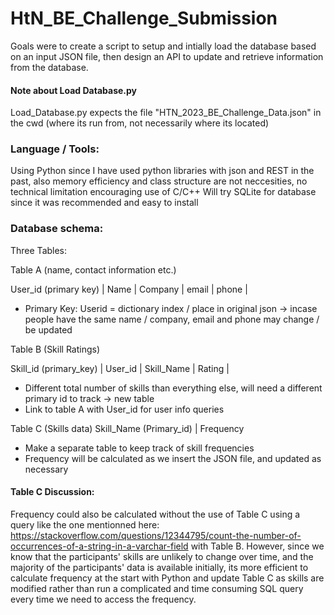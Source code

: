 # HtN_BE_Challenge_Submission

Goals were to create a script to setup and intially load the database based on an input JSON file, then design an API to update and retrieve information from the database.

#### Note about Load Database.py 
Load_Database.py expects the file "HTN_2023_BE_Challenge_Data.json" in the cwd (where its run from, not necessarily where its located)

### Language / Tools:
Using Python since I have used python libraries with json and REST in the past, also memory efficiency and class structure are not neccesities, no technical limitation encouraging use of C/C++
Will try SQLite for database since it was recommended and easy to install

### Database schema:
Three Tables:

Table A (name, contact information etc.)

User_id	(primary key) | Name | Company | email | phone |

- Primary Key: Userid = dictionary index / place in original json -> incase people have the same name / company, email and phone may change / be updated

Table B (Skill Ratings)

Skill_id (primary_key) | User_id | Skill_Name | Rating |

- Different total number of skills than everything else, will need a different primary id to track -> new table
- Link to table A with User_id for user info queries

Table C (Skills data)
Skill_Name (Primary_id)	| Frequency

- Make a separate table to keep track of skill frequencies
- Frequency will be calculated as we insert the JSON file, and updated as necessary

#### Table C Discussion:
Frequency could also be calculated without the use of Table C using a query like the one mentionned here: https://stackoverflow.com/questions/12344795/count-the-number-of-occurrences-of-a-string-in-a-varchar-field with Table B. However, since we know that the participants' skills are unlikely to change over time, and the majority of the participants' data is available initially, its more efficient to calculate frequency at the start with Python and update Table C as skills are modified rather than run a complicated and time consuming SQL query every time we need to access the frequency.
